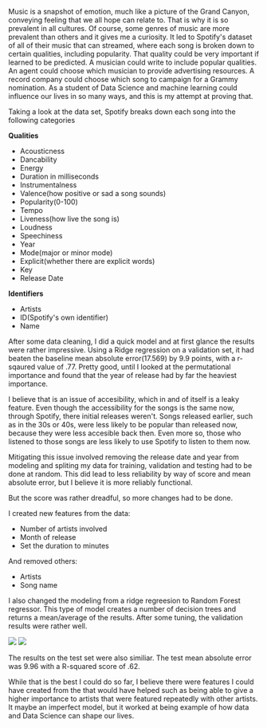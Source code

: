 
Music is a snapshot of emotion, much like a picture of the Grand Canyon, conveying feeling that we all hope can relate to. That is why it is so prevalent in all cultures. Of course, some genres of music are more prevalent than others and it gives me a curiosity. It led to Spotify's dataset of all of their music that can streamed, where each song is broken down to certain qualities, including popularity. That quality could be very important if learned to be predicted. A musician could write to include popular qualities. An agent could choose which musician to provide advertising resources. A record company could choose which song to campaign for a Grammy nomination. As a student of Data Science and machine learning could influence our lives in so many ways, and this is my attempt at proving that.

Taking a look at the data set, Spotify breaks down each song into the following categories

**Qualities**
*   Acousticness
*   Dancability
*   Energy
*   Duration in milliseconds
*   Instrumentalness
*   Valence(how positive or sad a song sounds)
*   Popularity(0-100)
*   Tempo
*   Liveness(how live the song is)
*   Loudness
*   Speechiness
*   Year
*   Mode(major or minor mode)
*   Explicit(whether there are explicit words)
*   Key
*   Release Date

**Identifiers**
*   Artists
*   ID(Spotify's own identifier)
*   Name

After some data cleaning, I did a quick model and at first glance the results were rather impressive. Using a Ridge regression on a validation set, it had beaten the baseline mean absolute error(17.569) by 9.9 points, with a r-sqaured value of .77. Pretty good, until I looked at the permutational importance and found that the year of release had by far the heaviest importance.

I believe that is an issue of accesibility, which in and of itself is a leaky feature. Even though the accessibility for the songs is the same now, through Spotify, there initial releases weren't. Songs released earlier, such as in the 30s or 40s, were less likely to be popular than released now, because they were less accesible back then. Even more so, those who listened to those songs are less likely to use Spotify to listen to them now.

Mitigating this issue involved removing the release date and year from modeling and spliting my data for training, validation and testing had to be done at random. This did lead to less reliability by way of score and mean absolute error, but I believe it is more reliably functional.

But the score was rather dreadful, so more changes had to be done.

I created new features from the data:
*   Number of artists involved
*   Month of release
*   Set the duration to minutes

And removed others:
*   Artists
*   Song name

I also changed the modeling from a ridge regreesion to Random Forest regressor. This type of model creates a number of decision trees and returns a mean/average of the results. After some tuning, the validation results were rather well.

![](https://i.imgur.com/oI6wF8f.png)
![](https://i.imgur.com/NMGsOaa.png)

The results on the test set were also similiar. The test mean absolute error was 9.96 with a R-squared score of .62. 

While that is the best I could do so far, I believe there were features I could have created from the that would have helped such as being able to give a higher importance to artists that were featured repeatedly with other artists. It maybe an imperfect model, but it worked at being example of how data and Data Science can shape our lives.
